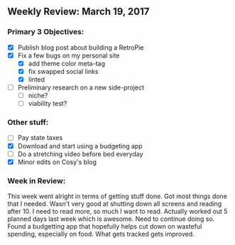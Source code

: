 ## Weekly Review: March 19, 2017
 
### Primary 3 Objectives:
 - [X] Publish blog post about building a RetroPie
 - [X] Fix a few bugs on my personal site
     - [X] add theme color meta-tag
     - [X] fix swapped social links
     - [X] linted
 - [ ] Preliminary research on a new side-project
     - [ ] niche?
     - [ ] viability test?

### Other stuff:
 - [ ] Pay state taxes
 - [X] Download and start using a budgeting app
 - [ ] Do a stretching video before bed everyday
 - [X] Minor edits on Cosy's blog

### Week in Review:

This week went alright in terms of getting stuff done. Got most things done that I needed. Wasn't very good at shutting down all screens and reading after 10. I need to read more, so much I want to read. Actually worked out 5 planned days last week which is awesome. Need to continue doing so. Found a budgetting app that hopefully helps cut down on wasteful spending, especially on food. What gets tracked gets improved.
